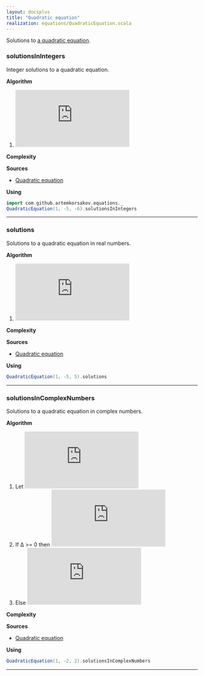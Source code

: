 ```yaml
---
layout: docsplus
title: "Quadratic equation"
realization: equations/QuadraticEquation.scala
---
```


Solutions to [a quadratic equation](https://en.wikipedia.org/wiki/Quadratic_equation).

### solutionsInIntegers
Integer solutions to a quadratic equation.

**Algorithm**
1. ![formula](http://latex.codecogs.com/svg.latex?x=%7B%5Cfrac%20%7B-b%5Cpm%20%7B%5Csqrt%20%7Bb%5E%7B2%7D-4ac%7D%7D%7D%7B2a%7D%7D)

**Complexity**
     
**Sources** 
- [Quadratic equation](https://en.wikipedia.org/wiki/Quadratic_equation)

**Using**
```scala mdoc
import com.github.artemkorsakov.equations._
QuadraticEquation(1, -5, -6).solutionsInIntegers
```

---

### solutions
Solutions to a quadratic equation in real numbers.

**Algorithm**
1. ![formula](http://latex.codecogs.com/svg.latex?x=%7B%5Cfrac%20%7B-b%5Cpm%20%7B%5Csqrt%20%7Bb%5E%7B2%7D-4ac%7D%7D%7D%7B2a%7D%7D)

**Complexity**
     
**Sources** 
- [Quadratic equation](https://en.wikipedia.org/wiki/Quadratic_equation)

**Using**
```scala mdoc
QuadraticEquation(1, -5, 5).solutions
```

---

### solutionsInComplexNumbers
Solutions to a quadratic equation in complex numbers.

**Algorithm**
1. Let ![formula](http://latex.codecogs.com/svg.latex?%5CDelta%20=%20b%5E2%20-%204ac.)
2. If &#916; >= 0 then ![formula](http://latex.codecogs.com/svg.latex?x=%7B%5Cfrac%20%7B-b%5Cpm%20%7B%5Csqrt%20%7Bb%5E%7B2%7D-4ac%7D%7D%7D%7B2a%7D%7D)
3. Else ![formula](http://latex.codecogs.com/svg.latex?-%7B%5Cfrac%20%7Bb%7D%7B2a%7D%7D%20%5Cpm%20i%7B%5Cfrac%20%7B%5Csqrt%20%7B-%5CDelta%7D%7D%7B2a%7D%7D%5Cquad)

**Complexity**
     
**Sources** 
- [Quadratic equation](https://en.wikipedia.org/wiki/Quadratic_equation)

**Using**
```scala mdoc
QuadraticEquation(1, -2, 2).solutionsInComplexNumbers
```

---
